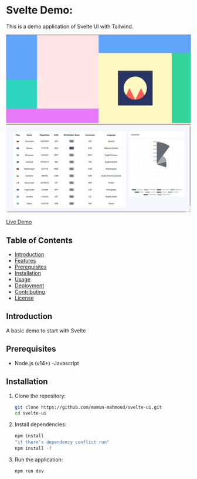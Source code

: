 # Svelte Demo:

This is a demo application of Svelte UI with Tailwind.

![App Screen](./docs/images/Screenshot%20from%202023-09-03%2023-32-40.png)
![App Screen](./docs/images/Screenshot%20from%202023-09-03%2023-32-48.png)

<!-- live demo -->

[Live Demo](https://idyllic-mooncake-78e8a6.netlify.app/)

## Table of Contents

- [Introduction](#introduction)
- [Features](#features)
- [Prerequisites](#prerequisites)
- [Installation](#installation)
- [Usage](#usage)
- [Deployment](#deployment)
- [Contributing](#contributing)
- [License](#license)

## Introduction

A basic demo to start with Svelte

## Prerequisites

- Node.js (v14+)
  -Javascript

## Installation

1. Clone the repository:

   ```bash
   git clone https://github.com/mamun-mahmood/svelte-ui.git
   cd svelte-ui
   ```

2. Install dependencies:

   ```bash
   npm install
   "if there's dependency conflict run"
   npm install -f
   ```

3. Run the application:

   ```bash
   npm run dev
   ```
